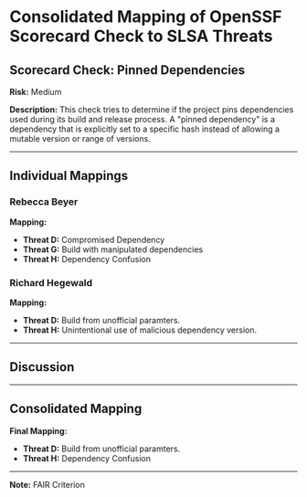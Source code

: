 # Consolidated Mapping of OpenSSF Scorecard Check to SLSA Threats

## Scorecard Check: Pinned Dependencies

**Risk:** Medium

**Description:** This check tries to determine if the project pins dependencies used during its build and release process. A "pinned dependency" is a dependency that is explicitly set to a specific hash instead of allowing a mutable version or range of versions.

---

## Individual Mappings

### Rebecca Beyer

**Mapping:**

- **Threat D:** Compromised Dependency
- **Threat G:** Build with manipulated dependencies
- **Threat H:** Dependency Confusion

### Richard Hegewald

**Mapping:**

- **Threat D:** Build from unofficial paramters.
- **Threat H:** Unintentional use of malicious dependency version.

---

## Discussion

---

## Consolidated Mapping

**Final Mapping:**

- **Threat D:** Build from unofficial paramters.
- **Threat H:** Dependency Confusion

---

**Note:** FAIR Criterion
